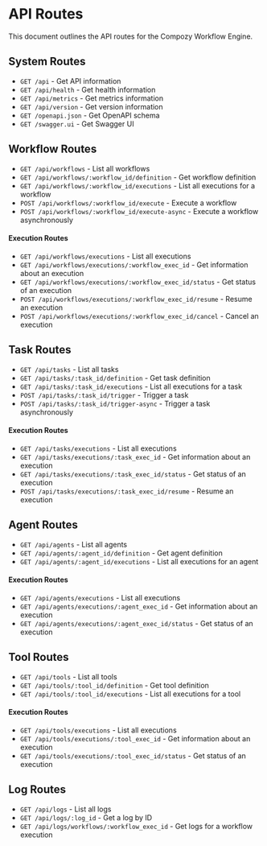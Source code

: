 # API Routes

This document outlines the API routes for the Compozy Workflow Engine.

## System Routes

- `GET /api` - Get API information
- `GET /api/health` - Get health information
- `GET /api/metrics` - Get metrics information
- `GET /api/version` - Get version information
- `GET /openapi.json` - Get OpenAPI schema
- `GET /swagger.ui` - Get Swagger UI

## Workflow Routes

- `GET /api/workflows` - List all workflows
- `GET /api/workflows/:workflow_id/definition` - Get workflow definition
- `GET /api/workflows/:workflow_id/executions` - List all executions for a workflow
- `POST /api/workflows/:workflow_id/execute` - Execute a workflow
- `POST /api/workflows/:workflow_id/execute-async` - Execute a workflow asynchronously

#### Execution Routes

- `GET /api/workflows/executions` - List all executions
- `GET /api/workflows/executions/:workflow_exec_id` - Get information about an execution
- `GET /api/workflows/executions/:workflow_exec_id/status` - Get status of an execution
- `POST /api/workflows/executions/:workflow_exec_id/resume` - Resume an execution
- `POST /api/workflows/executions/:workflow_exec_id/cancel` - Cancel an execution

## Task Routes

- `GET /api/tasks` - List all tasks
- `GET /api/tasks/:task_id/definition` - Get task definition
- `GET /api/tasks/:task_id/executions` - List all executions for a task
- `POST /api/tasks/:task_id/trigger` - Trigger a task
- `POST /api/tasks/:task_id/trigger-async` - Trigger a task asynchronously

#### Execution Routes

- `GET /api/tasks/executions` - List all executions
- `GET /api/tasks/executions/:task_exec_id` - Get information about an execution
- `GET /api/tasks/executions/:task_exec_id/status` - Get status of an execution
- `POST /api/tasks/executions/:task_exec_id/resume` - Resume an execution

## Agent Routes

- `GET /api/agents` - List all agents
- `GET /api/agents/:agent_id/definition` - Get agent definition
- `GET /api/agents/:agent_id/executions` - List all executions for an agent

#### Execution Routes

- `GET /api/agents/executions` - List all executions
- `GET /api/agents/executions/:agent_exec_id` - Get information about an execution
- `GET /api/agents/executions/:agent_exec_id/status` - Get status of an execution

## Tool Routes

- `GET /api/tools` - List all tools
- `GET /api/tools/:tool_id/definition` - Get tool definition
- `GET /api/tools/:tool_id/executions` - List all executions for a tool

#### Execution Routes

- `GET /api/tools/executions` - List all executions
- `GET /api/tools/executions/:tool_exec_id` - Get information about an execution
- `GET /api/tools/executions/:tool_exec_id/status` - Get status of an execution

## Log Routes

- `GET /api/logs` - List all logs
- `GET /api/logs/:log_id` - Get a log by ID
- `GET /api/logs/workflows/:workflow_exec_id` - Get logs for a workflow execution